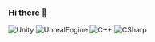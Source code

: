 ### Hi there 👋

<!--
**Meang27/Meang27** is a ✨ _special_ ✨ repository because its `README.md` (this file) appears on your GitHub profile.

Here are some ideas to get you started:

- 🔭 I’m currently working on ...
- 🌱 I’m currently learning ...
- 👯 I’m looking to collaborate on ...
- 🤔 I’m looking for help with ...
- 💬 Ask me about ...
- 📫 How to reach me: ...
- 😄 Pronouns: ...
- ⚡ Fun fact: ...
-->

![Unity](https://img.shields.io/badge/Unity-000000?style=flat-square&logo=Unity&logoColor=white)   ![UnrealEngine](https://img.shields.io/badge/UnrealEngine-0E1128?style=flat-square&logo=UnrealEngine&logoColor=white)   ![C++](https://img.shields.io/badge/C++-00599C?style=flat-square&logo=C++&logoColor=white)   ![CSharp](https://img.shields.io/badge/C#-239128?style=flat-square&logo=CSharp&logoColor=white)
